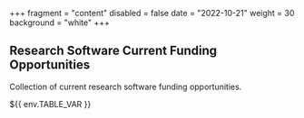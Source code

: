 +++
fragment = "content"
disabled = false
date = "2022-10-21"
weight = 30
background = "white"
+++

## Research Software Current Funding Opportunities

Collection of current research software funding opportunities.

<style>
  <table class="class="table-condensed table-bordered table-hover">
</style>

${{ env.TABLE_VAR }}
